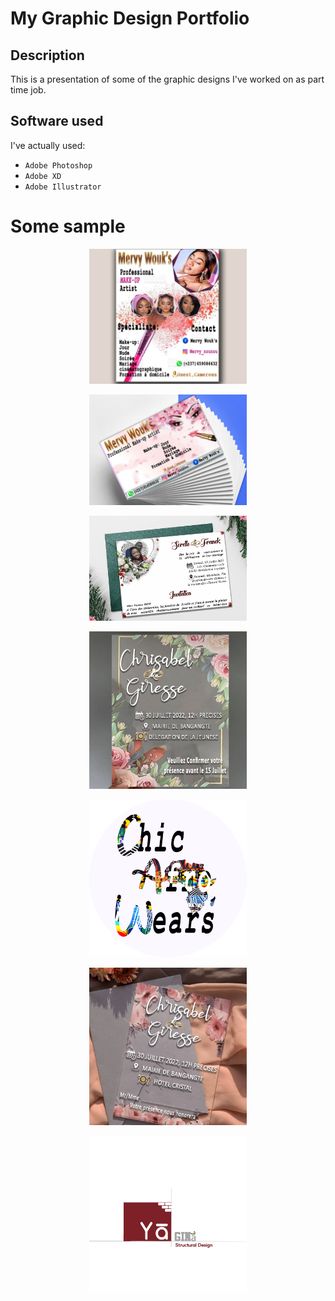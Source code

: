 # My Graphic Design Portfolio

## Description
This is a presentation of some of the graphic designs I've worked on as part time job.

## Software used
I've actually used:
- ```Adobe Photoshop``` 
- ```Adobe XD``` 
- ```Adobe Illustrator``` 

# Some sample


<p align="center">
  <img  width="50%" alt="Demo Image" src="https://github.com/verdianeDada/graphic_design/blob/main/1.jpg">
</p>

<p align="center">
  <img  width="50%" alt="Demo Image" src="https://github.com/verdianeDada/graphic_design/blob/main/2.jpg">
</p>

<p align="center">
  <img  width="50%" alt="Demo Image" src="https://github.com/verdianeDada/graphic_design/blob/main/3.png">
</p>

<p align="center">
  <img  width="50%" alt="Demo Image" src="https://github.com/verdianeDada/graphic_design/blob/main/4.jpg">
</p>

<p align="center">
  <img  width="50%" alt="Demo Image" src="https://github.com/verdianeDada/graphic_design/blob/main/5.png">
</p>

<p align="center">
  <img  width="50%" alt="Demo Image" src="https://github.com/verdianeDada/graphic_design/blob/main/6.jpg">
</p>

<p align="center">
  <img  width="50%" alt="Demo Image" src="https://github.com/verdianeDada/graphic_design/blob/main/7.png">
</p>




